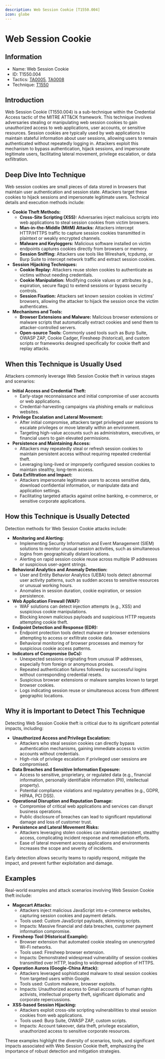 ```yaml
---
description: Web Session Cookie [T1550.004]
icon: globe
---
```


# Web Session Cookie

## Information

* Name: Web Session Cookie
* ID: T1550.004
* Tactics: [TA0005](../), [TA0008](../../ta0008/)
* Technique: [T1550](./)

## Introduction

Web Session Cookie (T1550.004) is a sub-technique within the Credential Access tactic of the MITRE ATT\&CK framework. This technique involves adversaries stealing or manipulating web session cookies to gain unauthorized access to web applications, user accounts, or sensitive resources. Session cookies are typically used by web applications to maintain stateful information about user sessions, allowing users to remain authenticated without repeatedly logging in. Attackers exploit this mechanism to bypass authentication, hijack sessions, and impersonate legitimate users, facilitating lateral movement, privilege escalation, or data exfiltration.

## Deep Dive Into Technique

Web session cookies are small pieces of data stored in browsers that maintain user authentication and session state. Attackers target these cookies to hijack sessions and impersonate legitimate users. Technical details and execution methods include:

* **Cookie Theft Methods:**
  * **Cross-Site Scripting (XSS):** Adversaries inject malicious scripts into web applications to steal session cookies from victim browsers.
  * **Man-in-the-Middle (MitM) Attacks:** Attackers intercept HTTP/HTTPS traffic to capture session cookies transmitted in plaintext or weakly encrypted channels.
  * **Malware and Keyloggers:** Malicious software installed on victim endpoints captures cookies directly from browsers or memory.
  * **Session Sniffing:** Attackers use tools like Wireshark, tcpdump, or Burp Suite to intercept network traffic and extract session cookies.
* **Session Hijacking Techniques:**
  * **Cookie Replay:** Attackers reuse stolen cookies to authenticate as victims without needing credentials.
  * **Cookie Manipulation:** Modifying cookie values or attributes (e.g., expiration, secure flags) to extend sessions or bypass security controls.
  * **Session Fixation:** Attackers set known session cookies in victims' browsers, allowing the attacker to hijack the session once the victim authenticates.
* **Mechanisms and Tools:**
  * **Browser Extensions and Malware:** Malicious browser extensions or malware scripts that automatically extract cookies and send them to attacker-controlled servers.
  * **Open-source Tools:** Commonly used tools such as Burp Suite, OWASP ZAP, Cookie Cadger, Firesheep (historical), and custom scripts or frameworks designed specifically for cookie theft and replay attacks.

## When this Technique is Usually Used

Attackers commonly leverage Web Session Cookie theft in various stages and scenarios:

* **Initial Access and Credential Theft:**
  * Early-stage reconnaissance and initial compromise of user accounts or web applications.
  * Credential-harvesting campaigns via phishing emails or malicious websites.
* **Privilege Escalation and Lateral Movement:**
  * After initial compromise, attackers target privileged user sessions to escalate privileges or move laterally within an environment.
  * Targeting high-value accounts such as administrators, executives, or financial users to gain elevated permissions.
* **Persistence and Maintaining Access:**
  * Attackers may repeatedly steal or refresh session cookies to maintain persistent access without requiring repeated credential theft.
  * Leveraging long-lived or improperly configured session cookies to maintain stealthy, long-term access.
* **Data Exfiltration and Impact:**
  * Attackers impersonate legitimate users to access sensitive data, download confidential information, or manipulate data and application settings.
  * Facilitating targeted attacks against online banking, e-commerce, or sensitive corporate applications.

## How this Technique is Usually Detected

Detection methods for Web Session Cookie attacks include:

* **Monitoring and Alerting:**
  * Implementing Security Information and Event Management (SIEM) solutions to monitor unusual session activities, such as simultaneous logins from geographically distant locations.
  * Alerting on rapid session cookie reuse across multiple IP addresses or suspicious user-agent strings.
* **Behavioral Analytics and Anomaly Detection:**
  * User and Entity Behavior Analytics (UEBA) tools detect abnormal user activity patterns, such as sudden access to sensitive resources or unusual working hours.
  * Anomalies in session duration, cookie expiration, or session persistence.
* **Web Application Firewall (WAF):**
  * WAF solutions can detect injection attempts (e.g., XSS) and suspicious cookie manipulations.
  * Blocking known malicious payloads and suspicious HTTP requests attempting cookie theft.
* **Endpoint Detection and Response (EDR):**
  * Endpoint protection tools detect malware or browser extensions attempting to access or exfiltrate cookie data.
  * Behavioral monitoring of browser processes and memory for suspicious cookie access patterns.
* **Indicators of Compromise (IoCs):**
  * Unexpected sessions originating from unusual IP addresses, especially from foreign or anonymous proxies.
  * Repeated authentication failures followed by successful logins without corresponding credential resets.
  * Suspicious browser extensions or malware samples known to target browser cookies.
  * Logs indicating session reuse or simultaneous access from different geographic locations.

## Why it is Important to Detect This Technique

Detecting Web Session Cookie theft is critical due to its significant potential impacts, including:

* **Unauthorized Access and Privilege Escalation:**
  * Attackers who steal session cookies can directly bypass authentication mechanisms, gaining immediate access to victim accounts without credentials.
  * High-risk of privilege escalation if privileged user sessions are compromised.
* **Data Breaches and Sensitive Information Exposure:**
  * Access to sensitive, proprietary, or regulated data (e.g., financial information, personally identifiable information (PII), intellectual property).
  * Potential compliance violations and regulatory penalties (e.g., GDPR, HIPAA, PCI DSS).
* **Operational Disruption and Reputation Damage:**
  * Compromise of critical web applications and services can disrupt business operations.
  * Public disclosure of breaches can lead to significant reputational damage and loss of customer trust.
* **Persistence and Lateral Movement Risks:**
  * Attackers leveraging stolen cookies can maintain persistent, stealthy access, complicating incident response and remediation efforts.
  * Ease of lateral movement across applications and environments increases the scope and severity of incidents.

Early detection allows security teams to rapidly respond, mitigate the impact, and prevent further exploitation and damage.

## Examples

Real-world examples and attack scenarios involving Web Session Cookie theft include:

* **Magecart Attacks:**
  * Attackers inject malicious JavaScript into e-commerce websites, capturing session cookies and payment details.
  * Tools used: Custom JavaScript payloads, skimming scripts.
  * Impacts: Massive financial and data breaches, customer payment information compromise.
* **Firesheep Tool (Historical Example):**
  * Browser extension that automated cookie stealing on unencrypted Wi-Fi networks.
  * Tools used: Firesheep browser extension.
  * Impacts: Demonstrated widespread vulnerability of session cookies transmitted over HTTP, leading to widespread adoption of HTTPS.
* **Operation Aurora (Google-China Attack):**
  * Attackers leveraged sophisticated malware to steal session cookies from targeted users within Google.
  * Tools used: Custom malware, browser exploits.
  * Impacts: Unauthorized access to Gmail accounts of human rights activists, intellectual property theft, significant diplomatic and corporate repercussions.
* **XSS-based Session Hijacking:**
  * Attackers exploit cross-site scripting vulnerabilities to steal session cookies from web applications.
  * Tools used: Burp Suite, OWASP ZAP, custom scripts.
  * Impacts: Account takeover, data theft, privilege escalation, unauthorized access to sensitive corporate resources.

These examples highlight the diversity of scenarios, tools, and significant impacts associated with Web Session Cookie theft, emphasizing the importance of robust detection and mitigation strategies.
